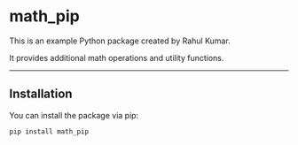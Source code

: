 # math_pip

This is an example Python package created by Rahul Kumar.

It provides additional math operations and utility functions.

---

## Installation

You can install the package via pip:

```bash
pip install math_pip
